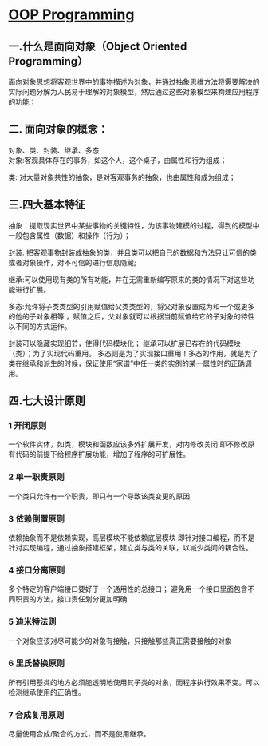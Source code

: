 # [OOP Programming](https://blog.csdn.net/weixin_47626220/article/details/123181779)

## 一.什么是面向对象（Object Oriented Programming）  

面向对象思想将客观世界中的事物描述为对象，并通过抽象思维方法将需要解决的实际问题分解为人民易于理解的对象模型，然后通过这些对象模型来构建应用程序的功能；  

## 二. 面向对象的概念：  

对象、类、封装、继承、多态  
对象:客观具体存在的事务，如这个人，这个桌子，由属性和行为组成；  

类: 对大量对象共性的抽象，是对客观事务的抽象，也由属性和成为组成；  

## 三.四大基本特征  

抽象：提取现实世界中某些事物的关键特性，为该事物建模的过程，得到的模型中一般包含属性（数据）和操作（行为）；  

封装: 把客观事物封装成抽象的类，并且类可以把自己的数据和方法只让可信的类或者对象操作，对不可信的进行信息隐藏;  

继承:可以使用现有类的所有功能，并在无需重新编写原来的类的情况下对这些功能进行扩展。  

多态:允许将子类类型的引用赋值给父类类型的，将父对象设置成为和一个或更多的他的子对象相等 ，赋值之后，父对象就可以根据当前赋值给它的子对象的特性以不同的方式运作。

封装可以隐藏实现细节，使得代码模块化；
继承可以扩展已存在的代码模块（类）；为了实现代码重用。
多态则是为了实现接口重用！多态的作用，就是为了类在继承和派生的时候，保证使用“家谱”中任一类的实例的某一属性时的正确调用。

## 四.七大设计原则  

### 1 开闭原则  
一个软件实体，如类，模块和函数应该多外扩展开发，对内修改关闭
即不修改原有代码的前提下给程序扩展功能，增加了程序的可扩展性。

### 2 单一职责原则  
一个类只允许有一个职责，即只有一个导致该类变更的原因

###  3 依赖倒置原则  

依赖抽象而不是依赖实现，高层模块不能依赖底层模块
即针对接口编程，而不是针对实现编程，通过抽象搭建框架，建立类与类的关联，以减少类间的耦合性。

### 4 接口分离原则  

多个特定的客户端接口要好于一个通用性的总接口；
避免用一个接口里面包含不同职责的方法，接口责任划分更加明确

### 5 迪米特法则  

一个对象应该对尽可能少的对象有接触，只接触那些真正需要接触的对象

### 6 里氏替换原则  

所有引用基类的地方必须能透明地使用其子类的对象，而程序执行效果不变。可以检测继承使用的正确性。

### 7 合成复用原则  

尽量使用合成/聚合的方式，而不是使用继承。
